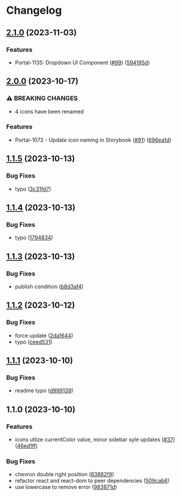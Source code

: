 # Changelog

## [2.1.0](https://github.com/CDCgov/cdc-react/compare/cdc-react-icons-v2.0.0...cdc-react-icons-v2.1.0) (2023-11-03)


### Features

* Portal-1135: Dropdown UI Component ([#99](https://github.com/CDCgov/cdc-react/issues/99)) ([594195d](https://github.com/CDCgov/cdc-react/commit/594195d3bd659643266cf28e828ee5db808f08f6))

## [2.0.0](https://github.com/CDCgov/cdc-react/compare/cdc-react-icons-v1.1.5...cdc-react-icons-v2.0.0) (2023-10-17)


### ⚠ BREAKING CHANGES

* 4 icons have been renamed

### Features

* Portal-1072 - Update icon naming in Storybook ([#91](https://github.com/CDCgov/cdc-react/issues/91)) ([696ea1d](https://github.com/CDCgov/cdc-react/commit/696ea1dda52711e784f37b3230326e729bc38259))

## [1.1.5](https://github.com/CDCgov/cdc-react/compare/cdc-react-icons-v1.1.4...cdc-react-icons-v1.1.5) (2023-10-13)


### Bug Fixes

* typo ([3c31fd7](https://github.com/CDCgov/cdc-react/commit/3c31fd77796e94030dfe188c1cb18a7955f9db49))

## [1.1.4](https://github.com/CDCgov/cdc-react/compare/cdc-react-icons-v1.1.3...cdc-react-icons-v1.1.4) (2023-10-13)


### Bug Fixes

* typo ([1794834](https://github.com/CDCgov/cdc-react/commit/1794834f3443dddfca521ca0b154524ffb632b66))

## [1.1.3](https://github.com/CDCgov/cdc-react/compare/cdc-react-icons-v1.1.2...cdc-react-icons-v1.1.3) (2023-10-13)


### Bug Fixes

* publish condition ([b8d3af4](https://github.com/CDCgov/cdc-react/commit/b8d3af4235ac60a526b6da42378bbdc1c753aa10))

## [1.1.2](https://github.com/CDCgov/cdc-react/compare/cdc-react-icons-v1.1.1...cdc-react-icons-v1.1.2) (2023-10-12)


### Bug Fixes

* force update ([2da1644](https://github.com/CDCgov/cdc-react/commit/2da16443e45772316e8c20e054fe460feeb373a7))
* typo ([ceed531](https://github.com/CDCgov/cdc-react/commit/ceed5314ed47fa75f6cbd96b0a7756e41d978c57))

## [1.1.1](https://github.com/CDCgov/cdc-react/compare/cdc-react-icons-v1.1.0...cdc-react-icons-v1.1.1) (2023-10-10)


### Bug Fixes

* readme typo ([d999139](https://github.com/CDCgov/cdc-react/commit/d99913985876af865e52c20ce632cb436a80e650))

## 1.1.0 (2023-10-10)


### Features

* icons utlize currentColor value, minor sidebar syle updates ([#37](https://github.com/CDCgov/cdc-react/issues/37)) ([46ed1ff](https://github.com/CDCgov/cdc-react/commit/46ed1ff2e8f96af6b0eafe0fb4919db3c0850497))


### Bug Fixes

* chevron double right position ([83882f9](https://github.com/CDCgov/cdc-react/commit/83882f91dd676836cefcfd00ba0eaf4e11dd0b78))
* refactor react and react-dom to peer dependencies ([509cab6](https://github.com/CDCgov/cdc-react/commit/509cab63f957cbf7081140494f47e4ef45fb0759))
* use lowercase to remove error ([983871d](https://github.com/CDCgov/cdc-react/commit/983871dd722fa69514c8f98fe55021d89d08aa3e))
